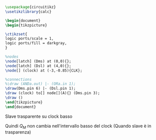 ```tikz
\usepackage{circuitikz}
\usetikzlibrary{calc}

\begin{document}
\begin{tikzpicture}

\ctikzset{
logic ports/scale = 1,
logic ports/fill = darkgray,
}

%nodes
\node[latch] (Dms) at (0,0){};
\node[latch] (Dsl) at (4,0){};
\node[] (clock) at (-3,-0.85){CLK};

%connections
%\draw (ANDa.out) |- (ORa.in 1);
\draw(Dms.pin 6) |- (Dsl.pin 1);
\draw (clock) to[] node[](A){} (Dms.pin 3);
\draw ()
\end{tikzpicture}
\end{document}
```
Slave trasparente su clock basso


Quindi $Q_{M}$ non cambia nell'intervallo basso del clock (Quando slave è in trasparenza)